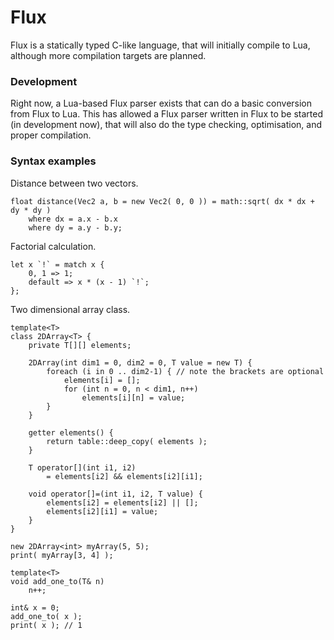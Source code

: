 # Flux

Flux is a statically typed C-like language, that will initially compile to Lua, although more compilation targets are planned.

### Development

Right now, a Lua-based Flux parser exists that can do a basic conversion from Flux to Lua.
This has allowed a Flux parser written in Flux to be started (in development now), that will also do the type checking, optimisation, and proper compilation.

### Syntax examples

Distance between two vectors.
```
float distance(Vec2 a, b = new Vec2( 0, 0 )) = math::sqrt( dx * dx + dy * dy )
	where dx = a.x - b.x
	where dy = a.y - b.y;
```

Factorial calculation.
```
let x `!` = match x {
	0, 1 => 1;
	default => x * (x - 1) `!`;
};
```

Two dimensional array class.
```
template<T>
class 2DArray<T> {
	private T[][] elements;

	2DArray(int dim1 = 0, dim2 = 0, T value = new T) {
    	foreach (i in 0 .. dim2-1) { // note the brackets are optional
			elements[i] = [];
			for (int n = 0, n < dim1, n++)
				elements[i][n] = value;
		}
 	}

	getter elements() {
		return table::deep_copy( elements );
	}

	T operator[](int i1, i2)
		= elements[i2] && elements[i2][i1];

	void operator[]=(int i1, i2, T value) {
		elements[i2] = elements[i2] || [];
		elements[i2][i1] = value;
	}
}

new 2DArray<int> myArray(5, 5);
print( myArray[3, 4] );
```

```
template<T>
void add_one_to(T& n)
	n++;

int& x = 0;
add_one_to( x );
print( x ); // 1
```
